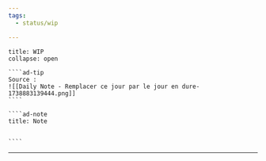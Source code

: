 ```yaml
---
tags:
  - status/wip

---
```

 
``````ad-example
title: WIP 
collapse: open

````ad-tip
Source : 
![[Daily Note - Remplacer ce jour par le jour en dure-1738883139444.png]]
````

````ad-note
title: Note
 

````

``````

---
